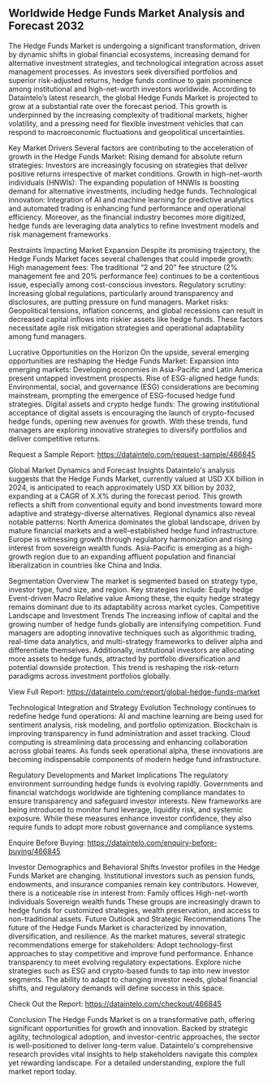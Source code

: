 ## Worldwide Hedge Funds Market Analysis and Forecast 2032

The Hedge Funds Market is undergoing a significant transformation, driven by dynamic shifts in global financial ecosystems, increasing demand for alternative investment strategies, and technological integration across asset management processes. As investors seek diversified portfolios and superior risk-adjusted returns, hedge funds continue to gain prominence among institutional and high-net-worth investors worldwide.
According to Dataintelo’s latest research, the global Hedge Funds Market is projected to grow at a substantial rate over the forecast period. This growth is underpinned by the increasing complexity of traditional markets, higher volatility, and a pressing need for flexible investment vehicles that can respond to macroeconomic fluctuations and geopolitical uncertainties.

Key Market Drivers
Several factors are contributing to the acceleration of growth in the Hedge Funds Market:
Rising demand for absolute return strategies: Investors are increasingly focusing on strategies that deliver positive returns irrespective of market conditions.
Growth in high-net-worth individuals (HNWIs): The expanding population of HNWIs is boosting demand for alternative investments, including hedge funds.
Technological innovation: Integration of AI and machine learning for predictive analytics and automated trading is enhancing fund performance and operational efficiency.
Moreover, as the financial industry becomes more digitized, hedge funds are leveraging data analytics to refine investment models and risk management frameworks.

Restraints Impacting Market Expansion
Despite its promising trajectory, the Hedge Funds Market faces several challenges that could impede growth:
High management fees: The traditional “2 and 20” fee structure (2% management fee and 20% performance fee) continues to be a contentious issue, especially among cost-conscious investors.
Regulatory scrutiny: Increasing global regulations, particularly around transparency and disclosures, are putting pressure on fund managers.
Market risks: Geopolitical tensions, inflation concerns, and global recessions can result in decreased capital inflows into riskier assets like hedge funds.
These factors necessitate agile risk mitigation strategies and operational adaptability among fund managers.

Lucrative Opportunities on the Horizon
On the upside, several emerging opportunities are reshaping the Hedge Funds Market:
Expansion into emerging markets: Developing economies in Asia-Pacific and Latin America present untapped investment prospects.
Rise of ESG-aligned hedge funds: Environmental, social, and governance (ESG) considerations are becoming mainstream, prompting the emergence of ESG-focused hedge fund strategies.
Digital assets and crypto hedge funds: The growing institutional acceptance of digital assets is encouraging the launch of crypto-focused hedge funds, opening new avenues for growth.
With these trends, fund managers are exploring innovative strategies to diversify portfolios and deliver competitive returns.

Request a Sample Report: https://dataintelo.com/request-sample/466845

Global Market Dynamics and Forecast Insights
Dataintelo's analysis suggests that the Hedge Funds Market, currently valued at USD XX billion in 2024, is anticipated to reach approximately USD XX billion by 2032, expanding at a CAGR of X.X% during the forecast period. This growth reflects a shift from conventional equity and bond investments toward more adaptive and strategy-diverse alternatives.
Regional dynamics also reveal notable patterns:
North America dominates the global landscape, driven by mature financial markets and a well-established hedge fund infrastructure.
Europe is witnessing growth through regulatory harmonization and rising interest from sovereign wealth funds.
Asia-Pacific is emerging as a high-growth region due to an expanding affluent population and financial liberalization in countries like China and India.

Segmentation Overview
The market is segmented based on strategy type, investor type, fund size, and region. Key strategies include:
Equity hedge
Event-driven
Macro
Relative value
Among these, the equity hedge strategy remains dominant due to its adaptability across market cycles.
Competitive Landscape and Investment Trends
The increasing inflow of capital and the growing number of hedge funds globally are intensifying competition. Fund managers are adopting innovative techniques such as algorithmic trading, real-time data analytics, and multi-strategy frameworks to deliver alpha and differentiate themselves.
Additionally, institutional investors are allocating more assets to hedge funds, attracted by portfolio diversification and potential downside protection. This trend is reshaping the risk-return paradigms across investment portfolios globally.

View Full Report: https://dataintelo.com/report/global-hedge-funds-market

Technological Integration and Strategy Evolution
Technology continues to redefine hedge fund operations:
AI and machine learning are being used for sentiment analysis, risk modeling, and portfolio optimization.
Blockchain is improving transparency in fund administration and asset tracking.
Cloud computing is streamlining data processing and enhancing collaboration across global teams.
As funds seek operational alpha, these innovations are becoming indispensable components of modern hedge fund infrastructure.

Regulatory Developments and Market Implications
The regulatory environment surrounding hedge funds is evolving rapidly. Governments and financial watchdogs worldwide are tightening compliance mandates to ensure transparency and safeguard investor interests.
New frameworks are being introduced to monitor fund leverage, liquidity risk, and systemic exposure. While these measures enhance investor confidence, they also require funds to adopt more robust governance and compliance systems.

Enquire Before Buying: https://dataintelo.com/enquiry-before-buying/466845

Investor Demographics and Behavioral Shifts
Investor profiles in the Hedge Funds Market are changing. Institutional investors such as pension funds, endowments, and insurance companies remain key contributors. However, there is a noticeable rise in interest from:
Family offices
High-net-worth individuals
Sovereign wealth funds
These groups are increasingly drawn to hedge funds for customized strategies, wealth preservation, and access to non-traditional assets.
Future Outlook and Strategic Recommendations
The future of the Hedge Funds Market is characterized by innovation, diversification, and resilience. As the market matures, several strategic recommendations emerge for stakeholders:
Adopt technology-first approaches to stay competitive and improve fund performance.
Enhance transparency to meet evolving regulatory expectations.
Explore niche strategies such as ESG and crypto-based funds to tap into new investor segments.
The ability to adapt to changing investor needs, global financial shifts, and regulatory demands will define success in this space.

Check Out the Report: https://dataintelo.com/checkout/466845

Conclusion
The Hedge Funds Market is on a transformative path, offering significant opportunities for growth and innovation. Backed by strategic agility, technological adoption, and investor-centric approaches, the sector is well-positioned to deliver long-term value. Dataintelo's comprehensive research provides vital insights to help stakeholders navigate this complex yet rewarding landscape. For a detailed understanding, explore the full market report today.

